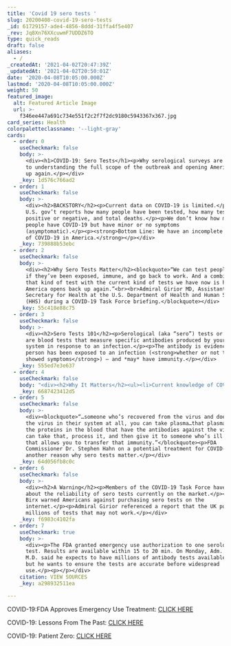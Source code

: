 ```yaml
---
title: 'Covid 19 sero tests '
slug: 20200408-covid-19-sero-tests
_id: 61729157-ade4-4856-8ddd-31ffa4f5e407
_rev: Jq8Xn76XXcuwmF7UDDZ6TO
type: quick_reads
draft: false
aliases:
  - /
_createdAt: '2021-04-02T20:47:39Z'
_updatedAt: '2021-04-02T20:50:01Z'
date: '2020-04-08T10:05:00.000Z'
lastmod: '2020-04-08T10:05:00.000Z'
weight: 50
featured_image:
  alt: Featured Article Image
  url: >-
    f346ee447a691c734e551f2c2f7f2dc9180c5943367x367.jpg
card_series: Health
colorpaletteclassname: '--light-gray'
cards:
  - order: 0
    useCheckmark: false
    body: >-
      <div><h1>COVID-19: Sero Tests</h1><p>Why serological surveys are the key
      to understanding the full scope of the outbreak and opening America back
      up again.</p></div>
    _key: 1d576c766ad2
  - order: 1
    useCheckmark: false
    body: >-
      <div><h2>BACKSTORY</h2><p>Current data on COVID-19 is limited.</p><p>The
      U.S. gov’t reports how many people have been tested, how many test
      positive or negative, and total deaths.</p><p>We don’t know how many
      people have COVID-19 but have minor or no symptoms
      (asymptomatic).</p><p><strong>Bottom Line: We have an incomplete picture
      of COVID-19 in America.</strong></p></div>
    _key: 739888b53ebc
  - order: 2
    useCheckmark: false
    body: >-
      <div><h2>Why Sero Tests Matter</h2><blockquote>“We can test people to see
      if they’ve been exposed, immune, and go back to work. And a combination of
      that kind of test with the current kind of tests we have now is how
      America opens back up again.”<br><br>Admiral Girior MD, Assistant
      Secretary for Health at the U.S. Department of Health and Human Services
      (HHS) during a COVID-19 Task Force briefing.</blockquote></div>
    _key: 55c418e88c75
  - order: 3
    useCheckmark: false
    body: >-
      <div><h2>Sero Tests 101</h2><p>Serological (aka “sero”) tests or surveys
      are blood tests that measure specific antibodies produced by your immune
      system in response to an infection.</p><p>The antibody is evidence that a
      person has been exposed to an infection (<strong>whether or not they ever
      showed symptoms</strong>) – and *may* have immunity.</p></div>
    _key: 555ed7e3e637
  - order: 4
    useCheckmark: false
    body: "<div><h2>Why It Matters</h2><ul><li>Current knowledge of COVID-19 is *largely* based on people who test positive – <strong>they tend to be the most sick</strong>.</li><li>If more people than previously thought had prior exposure to COVID-19, it may help relax public health measures, e.g. social distancing.</li><li>If\_fewer\_people\_had\_exposure to COVID-19, it may increase the need for public health measures until there’s a clinically tested treatment or vaccine.</li></ul></div>"
    _key: 6687423412d5
  - order: 5
    useCheckmark: false
    body: >-
      <div><blockquote>“…someone who’s recovered from the virus and doesn’t have
      the virus in their system at all, you can take plasma…that plasma contains
      the proteins in the blood that have the antibodies against the virus. You
      can take that, process it, and then give it to someone who’s ill. And so
      that allows you to transfer that immunity.”</blockquote><p>FDA
      Commissioner Dr. Stephen Hahn on a potential treatment for COVID-19 -
      another reason why sero tests matter.</p></div>
    _key: 64d056fb8c0c
  - order: 6
    useCheckmark: false
    body: >-
      <div><h2>A Warning</h2><p>Members of the COVID-19 Task Force have warned
      about the reliability of sero tests currently on the market.</p><p>Dr.
      Birx warned Americans against purchasing sero tests on the
      internet.</p><p>Admiral Girior referenced a report that the UK purchased
      millions of tests that may not work.</p></div>
    _key: f6983c4102fa
  - order: 7
    useCheckmark: true
    body: >-
      <div><p>The FDA granted emergency use authorization to one serological
      test. Results are available within 15 to 20 min. On Monday, Adm. Giroir
      M.D. said he expects to have millions of antibody tests available by May,
      but he wants to ensure the tests are accurate before widespread
      use.</p><p></p></div>
    citation: VIEW SOURCES
    _key: a298932511ea

---
```

COVID-19:FDA Approves Emergency Use Treatment: [CLICK HERE](https://smarthernews.com/hydro-what-treatment-for-covid19/)

COVID-19: Lessons From The Past: [CLICK HERE](https://smarthernews.com/comparing-the-flu-response/)

COVID-19: Patient Zero: [CLICK HERE](https://smarthernews.com/covid-19-the-first-us-case-of-coronavirus/)